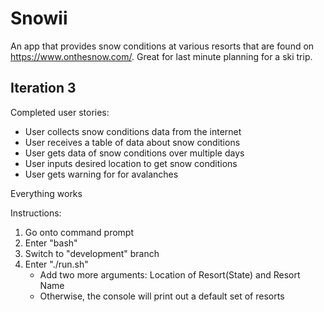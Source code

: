 # Snowii
An app that provides snow conditions at various resorts that are found on https://www.onthesnow.com/. Great for last minute planning for a ski trip.

## Iteration 3
Completed user stories:
- User collects snow conditions data from the internet
- User receives a table of data about snow conditions
- User gets data of snow conditions over multiple days
- User inputs desired location to get snow conditions
- User gets warning for for avalanches

Everything works

Instructions:
1. Go onto command prompt
2. Enter "bash"
3. Switch to "development" branch
4. Enter "./run.sh" 
    - Add two more arguments: Location of Resort(State) and Resort Name
    - Otherwise, the console will print out a default set of resorts
